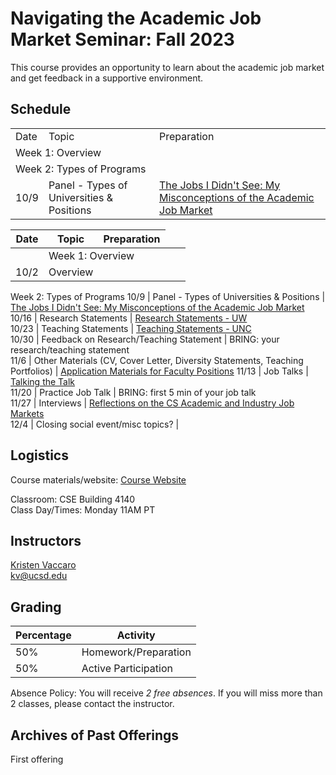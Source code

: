 # Navigating the Academic Job Market Seminar: Fall 2023 

This course provides an opportunity to learn about the academic job market and get feedback in a supportive environment. 

## Schedule

<table>
  <tr>
    <td>Date</td>
    <td>Topic</td>
    <td>Preparation</td>
  </tr>
  <tr>
    <td colspan="3">Week 1: Overview</td>
  </tr>
  <tr>
    <td colspan="3">Week 2: Types of Programs</td>
  </tr>
  <tr>
    <td>10/9</td>
    <td>Panel - Types of Universities & Positions</td>
    <td><a href="https://medium.com/bucknell-hci/the-jobs-i-didnt-see-my-misconceptions-of-the-academic-job-market-9cb98b057422">The Jobs I Didn't See: My Misconceptions of the Academic Job Market</a></td>
  </tr>
</table>



| Date | Topic | Preparation |
| --- | --- | --- |
|<td colspan=3>Week 1: Overview</td> |
10/2 | Overview |    
Week 2: Types of Programs
10/9 | Panel - Types of Universities & Positions | [The Jobs I Didn't See: My Misconceptions of the Academic Job Market](https://medium.com/bucknell-hci/the-jobs-i-didnt-see-my-misconceptions-of-the-academic-job-market-9cb98b057422) 
10/16 | Research Statements | [Research Statements - UW](https://careers.uw.edu/wp-content/uploads/sites/25/2016/06/Research-Statements.pdf)    
10/23 | Teaching Statements | [Teaching Statements - UNC](https://writingcenter.unc.edu/tips-and-tools/teaching-statements/)     
10/30 | Feedback on Research/Teaching Statement | BRING: your research/teaching statement   
11/6 | Other Materials (CV, Cover Letter, Diversity Statements, Teaching Portfolios) | [Application Materials for Faculty Positions](https://career.ucsf.edu/gsp/faculty-samples#Understand-the-application-materials)
11/13 | Job Talks | [Talking the Talk](https://niklaselmqvist.medium.com/talking-the-talk-c5e1fd7a5785)     
11/20 | Practice Job Talk | BRING: first 5 min of your job talk  
11/27 | Interviews | [Reflections on the CS Academic and Industry Job Markets](https://rowanzellers.com/blog/rowan-job-search/)  
12/4 | Closing social event/misc topics? |   

<!-- [PDF](https://drive.google.com/file/d/1PTxpD2cex8C1LxpOkxMp_-YHsklVM-OZ/view?usp=sharing)   -->

## Logistics

Course materials/website: [Course Website](https://kristenvaccaro.github.io/hci-seminar)     

Classroom: CSE Building 4140   
Class Day/Times: Monday 11AM PT  

## Instructors

[Kristen Vaccaro](http://kvaccaro.com)  
kv@ucsd.edu  


## Grading

Percentage | Activity
--- | ---
50% | Homework/Preparation  
50% | Active Participation

Absence Policy: You will receive *2 free absences*. If you will miss more than 2 classes, please contact the instructor.


## Archives of Past Offerings
First offering
